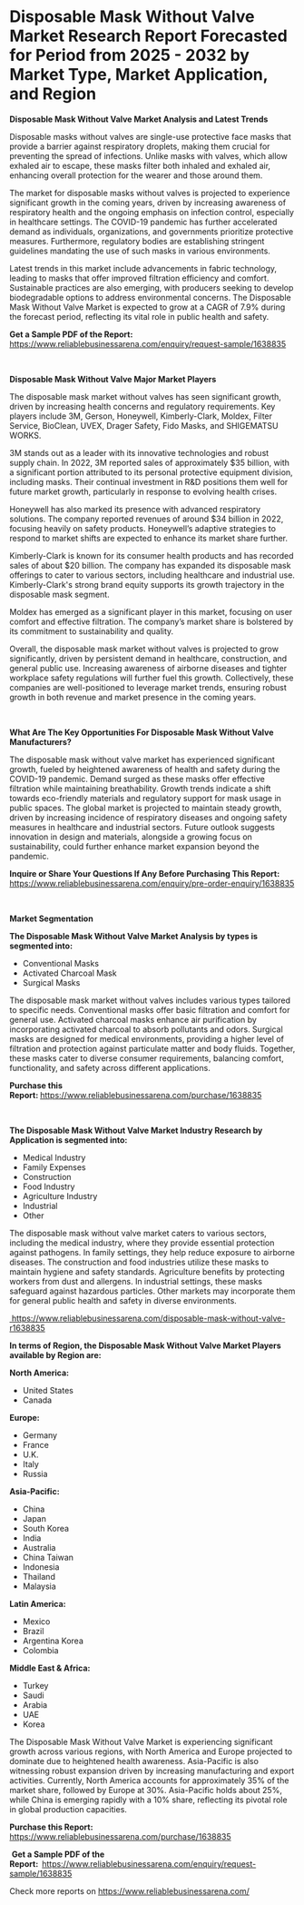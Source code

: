 <p><h1>Disposable Mask Without Valve Market Research Report Forecasted for Period from 2025 -  2032 by Market Type, Market Application, and Region</h1></p><p><strong>Disposable Mask Without Valve Market Analysis and Latest Trends</strong></p>
<p><p>Disposable masks without valves are single-use protective face masks that provide a barrier against respiratory droplets, making them crucial for preventing the spread of infections. Unlike masks with valves, which allow exhaled air to escape, these masks filter both inhaled and exhaled air, enhancing overall protection for the wearer and those around them.</p><p>The market for disposable masks without valves is projected to experience significant growth in the coming years, driven by increasing awareness of respiratory health and the ongoing emphasis on infection control, especially in healthcare settings. The COVID-19 pandemic has further accelerated demand as individuals, organizations, and governments prioritize protective measures. Furthermore, regulatory bodies are establishing stringent guidelines mandating the use of such masks in various environments.</p><p>Latest trends in this market include advancements in fabric technology, leading to masks that offer improved filtration efficiency and comfort. Sustainable practices are also emerging, with producers seeking to develop biodegradable options to address environmental concerns. The Disposable Mask Without Valve Market is expected to grow at a CAGR of 7.9% during the forecast period, reflecting its vital role in public health and safety.</p></p>
<p><strong>Get a Sample PDF of the Report:&nbsp;</strong> <a href="https://www.reliablebusinessarena.com/enquiry/request-sample/1638835?utm_campaign=3515&utm_medium=2&utm_source=Github&utm_content=ia&utm_term=23032025&utm_id=disposable-mask-without-valve">https://www.reliablebusinessarena.com/enquiry/request-sample/1638835</a></p>
<p>&nbsp;</p>
<p><strong>Disposable Mask Without Valve Major Market Players</strong></p>
<p><p>The disposable mask market without valves has seen significant growth, driven by increasing health concerns and regulatory requirements. Key players include 3M, Gerson, Honeywell, Kimberly-Clark, Moldex, Filter Service, BioClean, UVEX, Drager Safety, Fido Masks, and SHIGEMATSU WORKS.</p><p>3M stands out as a leader with its innovative technologies and robust supply chain. In 2022, 3M reported sales of approximately $35 billion, with a significant portion attributed to its personal protective equipment division, including masks. Their continual investment in R&D positions them well for future market growth, particularly in response to evolving health crises.</p><p>Honeywell has also marked its presence with advanced respiratory solutions. The company reported revenues of around $34 billion in 2022, focusing heavily on safety products. Honeywell’s adaptive strategies to respond to market shifts are expected to enhance its market share further.</p><p>Kimberly-Clark is known for its consumer health products and has recorded sales of about $20 billion. The company has expanded its disposable mask offerings to cater to various sectors, including healthcare and industrial use. Kimberly-Clark's strong brand equity supports its growth trajectory in the disposable mask segment.</p><p>Moldex has emerged as a significant player in this market, focusing on user comfort and effective filtration. The company’s market share is bolstered by its commitment to sustainability and quality. </p><p>Overall, the disposable mask market without valves is projected to grow significantly, driven by persistent demand in healthcare, construction, and general public use. Increasing awareness of airborne diseases and tighter workplace safety regulations will further fuel this growth. Collectively, these companies are well-positioned to leverage market trends, ensuring robust growth in both revenue and market presence in the coming years.</p></p>
<p>&nbsp;</p>
<p><strong>What Are The Key Opportunities For Disposable Mask Without Valve Manufacturers?</strong></p>
<p><p>The disposable mask without valve market has experienced significant growth, fueled by heightened awareness of health and safety during the COVID-19 pandemic. Demand surged as these masks offer effective filtration while maintaining breathability. Growth trends indicate a shift towards eco-friendly materials and regulatory support for mask usage in public spaces. The global market is projected to maintain steady growth, driven by increasing incidence of respiratory diseases and ongoing safety measures in healthcare and industrial sectors. Future outlook suggests innovation in design and materials, alongside a growing focus on sustainability, could further enhance market expansion beyond the pandemic.</p></p>
<p><strong>Inquire or Share Your Questions If Any Before Purchasing This Report:</strong> <a href="https://www.reliablebusinessarena.com/enquiry/pre-order-enquiry/1638835?utm_campaign=3515&utm_medium=2&utm_source=Github&utm_content=ia&utm_term=23032025&utm_id=disposable-mask-without-valve">https://www.reliablebusinessarena.com/enquiry/pre-order-enquiry/1638835</a></p>
<p>&nbsp;</p>
<p><strong>Market Segmentation</strong></p>
<p><strong>The Disposable Mask Without Valve Market Analysis by types is segmented into:</strong></p>
<p><ul><li>Conventional Masks</li><li>Activated Charcoal Mask</li><li>Surgical Masks</li></ul></p>
<p><p>The disposable mask market without valves includes various types tailored to specific needs. Conventional masks offer basic filtration and comfort for general use. Activated charcoal masks enhance air purification by incorporating activated charcoal to absorb pollutants and odors. Surgical masks are designed for medical environments, providing a higher level of filtration and protection against particulate matter and body fluids. Together, these masks cater to diverse consumer requirements, balancing comfort, functionality, and safety across different applications.</p></p>
<p><strong>Purchase this Report:&nbsp;</strong><a href="https://www.reliablebusinessarena.com/purchase/1638835?utm_campaign=3515&utm_medium=2&utm_source=Github&utm_content=ia&utm_term=23032025&utm_id=disposable-mask-without-valve">https://www.reliablebusinessarena.com/purchase/1638835</a></p>
<p>&nbsp;</p>
<p><strong>The Disposable Mask Without Valve Market Industry Research by Application is segmented into:</strong></p>
<p><ul><li>Medical Industry</li><li>Family Expenses</li><li>Construction</li><li>Food Industry</li><li>Agriculture Industry</li><li>Industrial</li><li>Other</li></ul></p>
<p><p>The disposable mask without valve market caters to various sectors, including the medical industry, where they provide essential protection against pathogens. In family settings, they help reduce exposure to airborne diseases. The construction and food industries utilize these masks to maintain hygiene and safety standards. Agriculture benefits by protecting workers from dust and allergens. In industrial settings, these masks safeguard against hazardous particles. Other markets may incorporate them for general public health and safety in diverse environments.</p></p>
<p><a href="https://www.reliablebusinessarena.com/disposable-mask-without-valve-r1638835?utm_campaign=3515&utm_medium=2&utm_source=Github&utm_content=ia&utm_term=23032025&utm_id=disposable-mask-without-valve">&nbsp;https://www.reliablebusinessarena.com/disposable-mask-without-valve-r1638835</a></p>
<p><strong>In terms of Region, the Disposable Mask Without Valve Market Players available by Region are:</strong></p>
<p>
    <p> <strong> North America: </strong>
        <ul>
            <li>United States</li>
            <li>Canada</li>
        </ul>
        </p> 
    <p> <strong> Europe: </strong>
        <ul>
            <li>Germany</li>
            <li>France</li>
            <li>U.K.</li>
            <li>Italy</li>
            <li>Russia</li>
        </ul>
        </p> 
    <p> <strong> Asia-Pacific: </strong>
        <ul>
            <li>China</li>
            <li>Japan</li>
            <li>South Korea</li>
            <li>India</li>
            <li>Australia</li>
            <li>China Taiwan</li>
            <li>Indonesia</li>
            <li>Thailand</li>
            <li>Malaysia</li>
        </ul>
        </p> 
    <p> <strong> Latin America: </strong>
        <ul>
            <li>Mexico</li>
            <li>Brazil</li>
            <li>Argentina Korea</li>
            <li>Colombia</li>
        </ul>
        </p> 
    <p> <strong> Middle East & Africa: </strong>
        <ul>
            <li>Turkey</li>
            <li>Saudi</li>
            <li>Arabia</li>
            <li>UAE</li>
            <li>Korea</li>
        </ul>
    </p>
    </p>
<p><p>The Disposable Mask Without Valve Market is experiencing significant growth across various regions, with North America and Europe projected to dominate due to heightened health awareness. Asia-Pacific is also witnessing robust expansion driven by increasing manufacturing and export activities. Currently, North America accounts for approximately 35% of the market share, followed by Europe at 30%. Asia-Pacific holds about 25%, while China is emerging rapidly with a 10% share, reflecting its pivotal role in global production capacities.</p></p>
<p><strong>Purchase this Report: </strong><a href="https://www.reliablebusinessarena.com/purchase/1638835?utm_campaign=3515&utm_medium=2&utm_source=Github&utm_content=ia&utm_term=23032025&utm_id=disposable-mask-without-valve">https://www.reliablebusinessarena.com/purchase/1638835</a></p>
<p>&nbsp;<strong>Get a Sample PDF of the Report:&nbsp;&nbsp;</strong><a href="https://www.reliablebusinessarena.com/enquiry/request-sample/1638835?utm_campaign=3515&utm_medium=2&utm_source=Github&utm_content=ia&utm_term=23032025&utm_id=disposable-mask-without-valve">https://www.reliablebusinessarena.com/enquiry/request-sample/1638835</a></p>
<p><strong></strong></p>
<p>Check more reports on <a href="https://www.reliablebusinessarena.com/?utm_campaign=3515&utm_medium=2&utm_source=Github&utm_content=ia&utm_term=23032025&utm_id=disposable-mask-without-valve">https://www.reliablebusinessarena.com/</a></p>